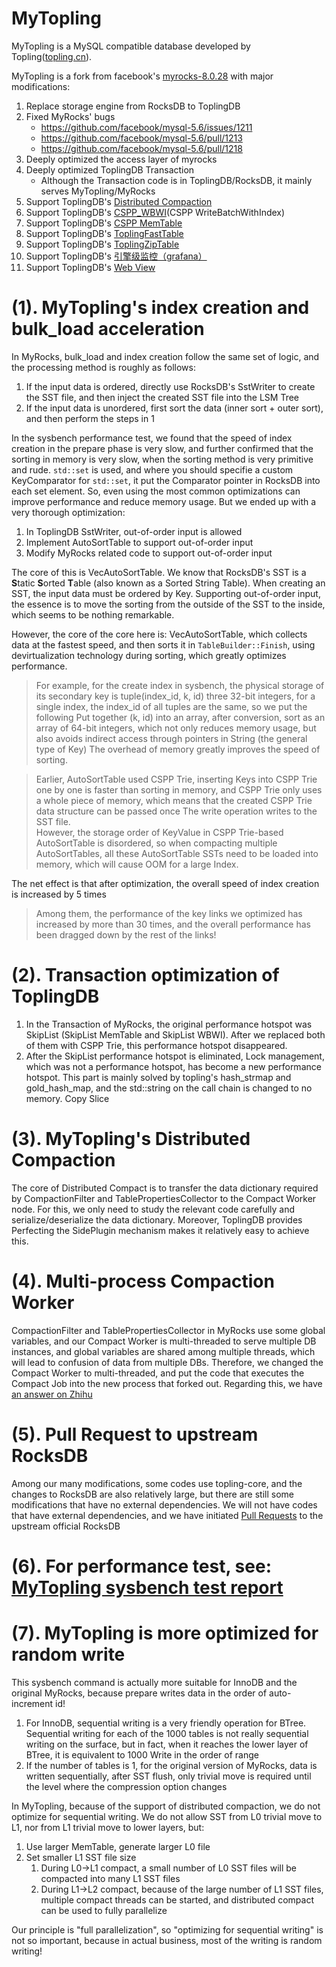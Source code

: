 # MyTopling
MyTopling is a MySQL compatible database developed by Topling([topling.cn](https://topling.cn)).

MyTopling is a fork from facebook's [myrocks-8.0.28](https://github.com/facebook/mysql-5.6/tree/fb-mysql-8.0.28) with major modifications:
1. Replace storage engine from RocksDB to ToplingDB
1. Fixed MyRocks' bugs
   * https://github.com/facebook/mysql-5.6/issues/1211
   * https://github.com/facebook/mysql-5.6/pull/1213
   * https://github.com/facebook/mysql-5.6/pull/1218
1. Deeply optimized the access layer of myrocks
1. Deeply optimized ToplingDB Transaction
   * Although the Transaction code is in ToplingDB/RocksDB, it mainly serves MyTopling/MyRocks
1. Support ToplingDB's [Distributed Compaction](https://github.com/topling/rockside/wiki/Distributed-Compaction)
1. Support ToplingDB's [CSPP\_WBWI](https://github.com/topling/cspp-wbwi)(CSPP WriteBatchWithIndex)
1. Support ToplingDB's [CSPP MemTable](https://github.com/topling/rockside/wiki/ToplingCSPPMemTab)
1. Support ToplingDB's [ToplingFastTable](https://github.com/topling/rockside/wiki/ToplingFastTable)
1. Support ToplingDB's [ToplingZipTable](https://github.com/topling/rockside/wiki/ToplingZipTable)
1. Support ToplingDB's [引擎级监控（grafana）](https://github.com/topling/rockside/wiki/grafana%E5%B1%95%E7%A4%BAtoplingdb%E8%BF%90%E8%A1%8C%E6%8C%87%E6%A0%87-%E6%89%8B%E5%8A%A8%E9%85%8D%E7%BD%AE)
1. Support ToplingDB's [Web View](https://github.com/topling/rockside/wiki/WebView)

# (1). MyTopling's index creation and bulk\_load acceleration
In MyRocks, bulk\_load and index creation follow the same set of logic, and the processing method is roughly as follows:
1. If the input data is ordered, directly use RocksDB's SstWriter to create the SST file, and then inject the created SST file into the LSM Tree
1. If the input data is unordered, first sort the data (inner sort + outer sort), and then perform the steps in 1

In the sysbench performance test, we found that the speed of index creation in the prepare phase is very slow, and further confirmed that the sorting in memory is very slow, when the sorting method is very primitive and rude. `std::set` is used, and where you should specifie a custom KeyComparator for `std::set`, it put the Comparator pointer in RocksDB into each set element. So, even using the most common optimizations can improve performance and reduce memory usage. But we ended up with a very thorough optimization:
1. In ToplingDB SstWriter, out-of-order input is allowed
1. Implement AutoSortTable to support out-of-order input
1. Modify MyRocks related code to support out-of-order input

The core of this is VecAutoSortTable. We know that RocksDB's SST is a **S**tatic **S**orted **T**able (also known as a Sorted String Table). When creating an SST, the input data must be ordered by Key. Supporting out-of-order input, the essence is to move the sorting from the outside of the SST to the inside, which seems to be nothing remarkable.

However, the core of the core here is: VecAutoSortTable, which collects data at the fastest speed, and then sorts it in `TableBuilder::Finish`, using devirtualization technology during sorting, which greatly optimizes performance.
> For example, for the create index in sysbench, the physical storage of its secondary key is tuple(index_id, k, id) three 32-bit integers, for a single index, the index_id of all tuples are the same, so we put the following Put together (k, id) into an array, after conversion, sort as an array of 64-bit integers, which not only reduces memory usage, but also avoids indirect access through pointers in String (the general type of Key) The overhead of memory greatly improves the speed of sorting.

> Earlier, AutoSortTable used CSPP Trie, inserting Keys into CSPP Trie one by one is faster than sorting in memory, and CSPP Trie only uses a whole piece of memory, which means that the created CSPP Trie data structure can be passed once The write operation writes to the SST file.  
> However, the storage order of KeyValue in CSPP Trie-based AutoSortTable is disordered, so when compacting multiple AutoSortTables, all these AutoSortTable SSTs need to be loaded into memory, which will cause OOM for a large Index.  

The net effect is that after optimization, the overall speed of index creation is increased by 5 times
> Among them, the performance of the key links we optimized has increased by more than 30 times, and the overall performance has been dragged down by the rest of the links!

# (2). Transaction optimization of ToplingDB
1. In the Transaction of MyRocks, the original performance hotspot was SkipList (SkipList MemTable and SkipList WBWI). After we replaced both of them with CSPP Trie, this performance hotspot disappeared.
1. After the SkipList performance hotspot is eliminated, Lock management, which was not a performance hotspot, has become a new performance hotspot. This part is mainly solved by topling's hash_strmap and gold_hash_map, and the std::string on the call chain is changed to no memory. Copy Slice

# (3). MyTopling's Distributed Compaction
The core of Distributed Compact is to transfer the data dictionary required by CompactionFilter and TablePropertiesCollector to the Compact Worker node. For this, we only need to study the relevant code carefully and serialize/deserialize the data dictionary. Moreover, ToplingDB provides Perfecting the SidePlugin mechanism makes it relatively easy to achieve this.

# (4). Multi-process Compaction Worker
CompactionFilter and TablePropertiesCollector in MyRocks use some global variables, and our Compact Worker is multi-threaded to serve multiple DB instances, and global variables are shared among multiple threads, which will lead to confusion of data from multiple DBs. Therefore, we changed the Compact Worker to multi-threaded, and put the code that executes the Compact Job into the new process that forked out. Regarding this, we have [an answer on Zhihu](https://www.zhihu.com/question/25390536/answer/2510470886)

# (5). Pull Request to upstream RocksDB
Among our many modifications, some codes use topling-core, and the changes to RocksDB are also relatively large, but there are still some modifications that have no external dependencies. We will not have codes that have external dependencies, and we have initiated [Pull Requests](https://github.com/facebook/rocksdb/pulls/rockeet) to the upstream official RocksDB

# (6). For performance test, see: [MyTopling sysbench test report](https://zhuanlan.zhihu.com/p/573217285)

# (7). MyTopling is more optimized for random write
This sysbench command is actually more suitable for InnoDB and the original MyRocks, because prepare writes data in the order of auto-increment id!
1. For InnoDB, sequential writing is a very friendly operation for BTree. Sequential writing for each of the 1000 tables is not really sequential writing on the surface, but in fact, when it reaches the lower layer of BTree, it is equivalent to 1000 Write in the order of range
2. If the number of tables is 1, for the original version of MyRocks, data is written sequentially, after SST flush, only trivial move is required until the level where the compression option changes

In MyTopling, because of the support of distributed compaction, we do not optimize for sequential writing. We do not allow SST from L0 trivial move to L1, nor from L1 trivial move to lower layers, but:
1. Use larger MemTable, generate larger L0 file
2. Set smaller L1 SST file size
   1. During L0->L1 compact, a small number of L0 SST files will be compacted into many L1 SST files
   2. During L1->L2 compact, because of the large number of L1 SST files, multiple compact threads can be started, and distributed compact can be used to fully parallelize

Our principle is "full parallelization", so "optimizing for sequential writing" is not so important, because in actual business, most of the writing is random writing!
